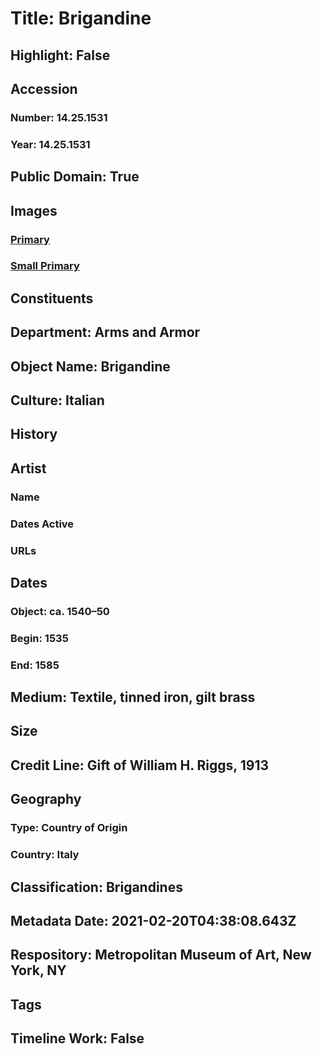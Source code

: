 # Title: Brigandine
## Highlight: False
## Accession
### Number: 14.25.1531
### Year: 14.25.1531
## Public Domain: True
## Images
### [Primary](https://images.metmuseum.org/CRDImages/aa/original/25115.jpg)
### [Small Primary](https://images.metmuseum.org/CRDImages/aa/web-large/25115.jpg)
## Constituents
## Department: Arms and Armor
## Object Name: Brigandine
## Culture: Italian
## History
## Artist
### Name
### Dates Active
### URLs
## Dates
### Object: ca. 1540–50
### Begin: 1535
### End: 1585
## Medium: Textile, tinned iron, gilt brass
## Size
## Credit Line: Gift of William H. Riggs, 1913
## Geography
### Type: Country of Origin
### Country: Italy
## Classification: Brigandines
## Metadata Date: 2021-02-20T04:38:08.643Z
## Respository: Metropolitan Museum of Art, New York, NY
## Tags
## Timeline Work: False